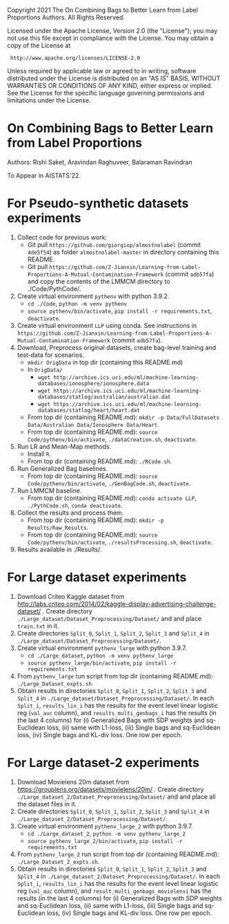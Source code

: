 Copyright 2021 The On Combining Bags to Better Learn from Label Proportions Authors. All Rights Reserved.

Licensed under the Apache License, Version 2.0 (the "License");
you may not use this file except in compliance with the License.
You may obtain a copy of the License at

     http://www.apache.org/licenses/LICENSE-2.0

Unless required by applicable law or agreed to in writing, software
distributed under the License is distributed on an "AS IS" BASIS,
WITHOUT WARRANTIES OR CONDITIONS OF ANY KIND, either express or implied.
See the License for the specific language governing permissions and
limitations under the License.

# On Combining Bags to Better Learn from Label Proportions

Authors: Rishi Saket, Aravindan Raghuveer, Balaraman Ravindran

To Appear in AISTATS'22.

# For Pseudo-synthetic datasets experiments
1. Collect code for previous work:
      * Git pull `https://github.com/giorgiop/almostnolabel` (commit `4de5f54`) as folder `almostnolabel-master` in directory containing this README.
      * Git pull `https://github.com/Z-Jianxin/Learning-from-Label-Proportions-A-Mutual-Contamination-Framework` (commit `adb57fa`) and copy the contents of the LMMCM directory to ./Code/PythCode/.
2. Create virtual environment `pythenv` with python 3.9.2.
      * `cd ./Code`, `python -m venv pythenv` 
      * `source pythenv/bin/activate`, `pip install -r requirements.txt`, `deactivate`.
3. Create virtual environment `LLP` using conda. See instructions in `https://github.com/Z-Jianxin/Learning-from-Label-Proportions-A-Mutual-Contamination-Framework` (commit `adb57fa`).
4. Download, Preprocess original datasets, create bag-level training and test-data for scenarios.
      * `mkdir OrigData` in top dir (containing this README.md)
      * In `OrigData/`
          * `wget http://archive.ics.uci.edu/ml/machine-learning-databases/ionosphere/ionosphere.data`
          * `wget https://archive.ics.uci.edu/ml/machine-learning-databases/statlog/australian/australian.dat`
          * `wget https://archive.ics.uci.edu/ml/machine-learning-databases/statlog/heart/heart.dat`
      * From top dir (containing README.md): `mkdir -p Data/FullDatasets Data/Australian Data/Ionosphere Data/Heart`.
      * From top dir (containing README.md): `source Code/pythenv/bin/activate`, `./dataCreation.sh`, `deactivate`.
5. Run LR and Mean-Map methods.
      * Install `R`.
      * From top dir (containing README.md): `./RCode.sh`.
6. Run Generalized Bag baselines.
      * From top dir (containing README.md): `source Code/pythenv/bin/activate`, `./GenBagCode.sh`, `deactivate`.
7. Run LMMCM baseline.
      * From top dir (containing README.md): `conda activate LLP`, `./PythCode.sh`, `conda deactivate`.
8. Collect the results and process them.
      * From top dir (containing README.md): `mkdir -p Results/Raw_Results`.
      * From top dir (containing README.md): `source Code/pythenv/bin/activate`, `./resultsProcessing.sh`, `deactivate`.
9. Results available in ./Results/.

# For Large dataset experiments
1. Download Criteo Kaggle dataset from http://labs.criteo.com/2014/02/kaggle-display-advertising-challenge-dataset/ . Create directory `./Large_dataset/Dataset_Preprocessing/Dataset/` and and place `train.txt` in it.
2. Create directories `Split_0`, `Split_1`, `Split_2`, `Split_3` and `Split_4` in `./Large_dataset/Dataset_Preprocessing/Dataset/`.
3. Create virtual environment `pythenv_large` with python 3.9.7.
      * `cd ./Large_dataset`, `python -m venv pythenv_large` 
      * `source pythenv_large/bin/activate`, `pip install -r requirements.txt`
4. From `pythenv_large` run script from top dir (containing README.md): `./Large_Dataset_expts.sh`.
5. Obtain results in directories `Split_0`, `Split_1`, `Split_2`, `Split_3` and `Split_4` in `./Large_dataset/Dataset_Preprocessing/Dataset/`. In each `Split_i`, `results_lin_i` has the results for the event level linear logistic reg (`val_auc` column), and `results_multi_genbags_i` has the results (in the last 4 columns) for (i) Generalized Bags with SDP weights and sq-Euclidean loss, (ii) same with L1-loss, (iii) Single bags and sq-Euclidean loss, (iv) Single bags and KL-div loss. One row per epoch.

# For Large dataset-2 experiments
1. Download Movielens 20m dataset from https://grouplens.org/datasets/movielens/20m/ . Create directory `./Large_dataset_2/Dataset_Preprocessing/Dataset/` and and place all the dataset files in it.
2. Create directories `Split_0`, `Split_1`, `Split_2`, `Split_3` and `Split_4` in `./Large_dataset_2/Dataset_Preprocessing/Dataset/`.
3. Create virtual environment `pythenv_large_2` with python 3.9.7.
      * `cd ./Large_dataset_2`, `python -m venv pythenv_large_2`
      * `source pythenv_large_2/bin/activate`, `pip install -r requirements.txt`
4. From `pythenv_large_2` run script from top dir (containing README.md): `./Large_Dataset_2_expts.sh`.
5. Obtain results in directories `Split_0`, `Split_1`, `Split_2`, `Split_3` and `Split_4` in `./Large_dataset_2/Dataset_Preprocessing/Dataset/`. In each `Split_i`, `results_lin_i` has the results for the event level linear logistic reg (`val_auc` column), and `result_multi_genbags_movielensi` has the results (in the last 4 columns) for (i) Generalized Bags with SDP weights and sq-Euclidean loss, (ii) same with L1-loss, (iii) Single bags and sq-Euclidean loss, (iv) Single bags and KL-div loss. One row per epoch.

